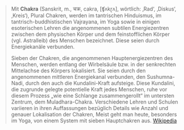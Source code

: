 > Mit **Chakra** (Sanskrit, m., चक्र, cakra, [ʧʌkɽʌ], wörtlich: ‚Rad‘, ‚Diskus‘, ‚Kreis‘), Plural Chakren, werden im tantrischen Hinduismus, im tantrisch-buddhistischen Vajrayana, im Yoga sowie in einigen esoterischen Lehren die angenommenen subtilen Energiezentren zwischen dem physischen Körper und dem feinstofflichen Körper (vgl. Astralleib) des Menschen bezeichnet. Diese seien durch Energiekanäle verbunden.
>
> Sieben der Chakren, die angenommenen Hauptenergiezentren des Menschen, werden entlang der Wirbelsäule bzw. in der senkrechten Mittelachse des Körpers lokalisiert. Sie seien durch den angenommenen mittleren Energiekanal verbunden, den Sushumna-Nadi, durch den auch die Kundalini-Kraft aufsteige. Diese Kundalini, die zugrunde gelegte potentielle Kraft jedes Menschen, ruhe vor diesem Prozess „wie eine Schlange zusammengerollt“ im untersten Zentrum, dem Muladhara-Chakra. Verschiedene Lehren und Schulen variieren in ihren Auffassungen bezüglich Details wie Anzahl und genauer Lokalisation der Chakren, Meist geht man heute, besonders im Yoga, von einem System mit sieben Hauptchakren aus.
> [Wikipedia](https://de.wikipedia.org/wiki/Chakra)